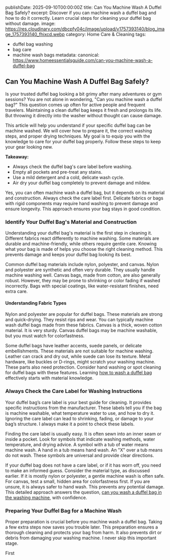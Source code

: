 publishDate: 2025-09-10T00:00:00Z
title: Can You Machine Wash A Duffel Bag Safely?
excerpt: Discover if you can machine wash a duffel bag and how to do it correctly. Learn crucial steps for cleaning your duffel bag without damage.
image: https://res.cloudinary.com/dbcpfy04c/image/upload/v1757393140/blog_image_1757393140_fhixcd.webp
category: Home Care & Cleaning
tags:
  - duffel bag washing
  - bag care
  - machine wash bags
metadata:
  canonical: https://www.homeessentialsguide.com/can-you-machine-wash-a-duffel-bag

## Can You Machine Wash A Duffel Bag Safely?

Is your trusted duffel bag looking a bit grimy after many adventures or gym sessions? You are not alone in wondering, "Can you machine wash a duffel bag?" This question comes up often for active people and frequent travelers. Maintaining a clean duffel bag keeps it fresh and prolongs its life. But throwing it directly into the washer without thought can cause damage.

This article will help you understand if your specific duffel bag can be machine washed. We will cover how to prepare it, the correct washing steps, and proper drying techniques. My goal is to equip you with the knowledge to care for your duffel bag properly. Follow these steps to keep your gear looking new.

**Takeaway:**

*   Always check the duffel bag's care label before washing.
*   Empty all pockets and pre-treat any stains.
*   Use a mild detergent and a cold, delicate wash cycle.
*   Air dry your duffel bag completely to prevent damage and mildew.

Yes, you can often machine wash a duffel bag, but it depends on its material and construction. Always check the care label first. Delicate fabrics or bags with rigid components may require hand washing to prevent damage and ensure longevity. This approach ensures your bag stays in good condition.

### Identify Your Duffel Bag's Material and Construction

Understanding your duffel bag's material is the first step in cleaning it. Different fabrics react differently to machine washing. Some materials are durable and machine-friendly, while others require gentle care. Knowing what your bag is made of helps you choose the right cleaning method. This prevents damage and keeps your duffel bag looking its best.

Common duffel bag materials include nylon, polyester, and canvas. Nylon and polyester are synthetic and often very durable. They usually handle machine washing well. Canvas bags, made from cotton, are also generally robust. However, they may be prone to shrinking or color fading if washed incorrectly. Bags with special coatings, like water-resistant finishes, need extra care.

#### Understanding Fabric Types

Nylon and polyester are popular for duffel bags. These materials are strong and quick-drying. They resist rips and wear. You can typically machine wash duffel bags made from these fabrics. Canvas is a thick, woven cotton material. It is very sturdy. Canvas duffel bags may be machine washable, but you must watch for colorfastness.

Some duffel bags have leather accents, suede panels, or delicate embellishments. These materials are not suitable for machine washing. Leather can crack and dry out, while suede can lose its texture. Metal hardware, like buckles or D-rings, might scratch your washing machine. These parts also need protection. Consider hand washing or spot cleaning for duffel bags with these features. Learning [how to wash a duffel bag](https://homeessentialsguide.com/how-to-wash-a-duffel-bag) effectively starts with material knowledge.

### Always Check the Care Label for Washing Instructions

Your duffel bag’s care label is your best guide for cleaning. It provides specific instructions from the manufacturer. These labels tell you if the bag is machine washable, what temperature water to use, and how to dry it. Ignoring the care label can lead to shrinking, fading, or damage to your bag’s structure. I always make it a point to check these labels.

Finding the care label is usually easy. It is often sewn into an inner seam or inside a pocket. Look for symbols that indicate washing methods, water temperature, and drying advice. A symbol with a tub of water means machine wash. A hand in a tub means hand wash. An "X" over a tub means do not wash. These symbols are universal and provide clear directions.

If your duffel bag does not have a care label, or if it has worn off, you need to make an informed guess. Consider the material type, as discussed earlier. If it is mostly nylon or polyester, a gentle machine wash is often safe. For canvas, test a small, hidden area for colorfastness first. If you are unsure, it is always safer to hand wash. This prevents any potential damage. This detailed approach answers the question, [can you wash a duffel bag in the washing machine](https://homeessentialsguide.com/can-you-wash-a-duffel-bag-in-the-washing-machine), with confidence.

### Preparing Your Duffel Bag for a Machine Wash

Proper preparation is crucial before you machine wash a duffel bag. Taking a few extra steps now saves you trouble later. This preparation ensures a thorough cleaning and protects your bag from harm. It also prevents dirt or debris from damaging your washing machine. I never skip this important stage.

First
